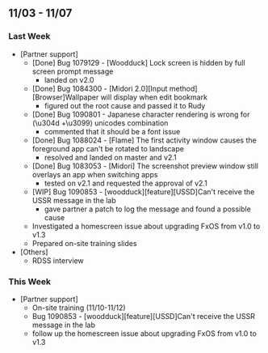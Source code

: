 ## 11/03 - 11/07 ##

### Last Week ###

* [Partner support]
    - [Done] Bug 1079129 - [Woodduck] Lock screen is hidden by full screen prompt message
        - landed on v2.0
    - [Done] Bug 1084300 - [Midori 2.0][Input method][Browser]Wallpaper will display when edit bookmark
        - figured out the root cause and passed it to Rudy
    - [Done] Bug 1090801 - Japanese character rendering is wrong for (\u304d +\u3099) unicodes combination
        - commented that it should be a font issue
    - [Done] Bug 1088024 - [Flame] The first activity window causes the foreground app can't be rotated to landscape
        - resolved and landed on master and v2.1
    - [Done] Bug 1083053 - [Midori] The screenshot preview window still overlays an app when switching apps
        - tested on v2.1 and requested the approval of v2.1
    - [WIP] Bug 1090853 - [woodduck][feature][USSD]Can't receive the USSR message in the lab
        - gave partner a patch to log the message and found a possible cause
    - Investigated a homescreen issue about upgrading FxOS from v1.0 to v1.3
    - Prepared on-site training slides
* [Others]
    - RDSS interview

### This Week ###

* [Partner support]
    - On-site training (11/10-11/12)
    - Bug 1090853 - [woodduck][feature][USSD]Can't receive the USSR message in the lab
    - follow up the homescreen issue about upgrading FxOS from v1.0 to v1.3
